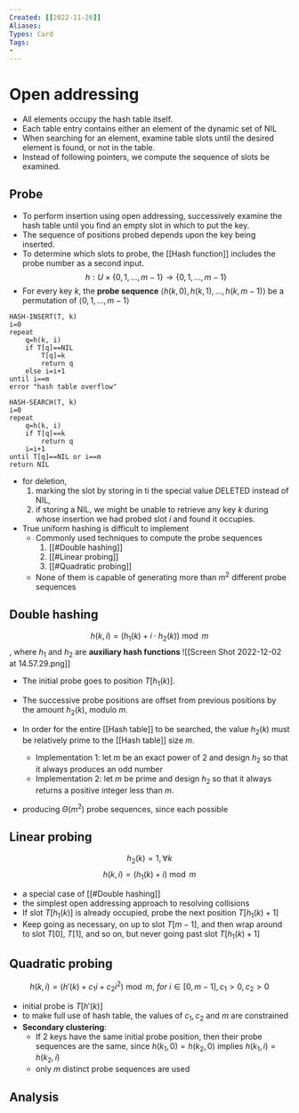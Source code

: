 ```yaml
---
Created: [[2022-11-26]]
Aliases: 
Types: Card
Tags: 
- 
---
```

# Open addressing
- All elements occupy the hash table itself. 
- Each table entry contains either an element of the dynamic set of NIL
- When searching for an element, examine table slots until the desired element is found, or not in the table. 
- Instead of following pointers, we compute the sequence of slots be examined. 

## Probe
- To perform insertion using open addressing, successively examine the hash table until you find an empty slot in which to put the key. 
- The sequence of positions probed depends upon the key being inserted. 
- To determine which slots to probe, the [[Hash function]] includes the probe number as a second input. 
$$h:U\times\{0, 1, \dots, m-1\}\rightarrow\{0, 1, \dots, m-1\}$$
- For every key $k$, the **probe sequence** $\langle h(k, 0), h(k, 1), \dots, h(k, m-1)\rangle$ be a permutation of $\langle 0, 1, \dots, m-1\rangle$
```Pseudocode
HASH-INSERT(T, k)
i=0
repeat
	q=h(k, i)
	if T[q]==NIL
		T[q]=k
		return q
	else i=i+1
until i==m
error "hash table overflow"

HASH-SEARCH(T, k)
i=0
repeat
	q=h(k, i)
	if T[q]==k
		return q
	i=i+1
until T[q]==NIL or i==m
return NIL
```
- for deletion, 
  1. marking the slot by storing in ti the special value DELETED instead of NIL, 
  2. if storing a NIL, we might be unable to retrieve any key $k$ during whose insertion we had probed slot $i$ and found it occupies. 
- True uniform hashing is difficult to implement
  - Commonly used techniques to compute the probe sequences
    1. [[#Double hashing]]
    2. [[#Linear probing]]
    3. [[#Quadratic probing]]
  - None of them is capable of generating more than $m^2$ different probe sequences
## Double hashing
$$h(k, i)=(h_1(k)+i\cdot h_2(k))\bmod m$$
, where $h_1$ and $h_2$ are **auxiliary hash functions**
![[Screen Shot 2022-12-02 at 14.57.29.png]]
- The initial probe goes to position $T[h_1(k)]$. 
- The successive probe positions are offset from previous positions by the amount $h_2(k)$, modulo $m$. 

- In order for the entire [[Hash table]] to be searched, the value $h_2(k)$ must be relatively prime to the [[Hash table]] size $m$. 
  - Implementation 1: let $m$ be an exact power of 2 and design $h_2$ so that it always produces an odd number
  - Implementation 2: let $m$ be prime and design $h_2$ so that it always returns a positive integer less than $m$. 

- producing $\Theta(m^2)$ probe sequences, since each possible
## Linear probing
$$h_2(k)=1,\forall k$$
$$h(k, i)=(h_1(k)+i)\bmod m$$
- a special case of [[#Double hashing]]
- the simplest open addressing approach to resolving collisions
- If slot $T[h_1(k)]$ is already occupied, probe the next position $T[h_1(k)+1]$
- Keep going as necessary, on up to slot $T[m-1]$, and then wrap around to slot $T[0]$, $T[1]$, and so on, but never going past slot $T[h_1(k)+1]$
## Quadratic probing
$$h(k,i)=(h'(k)+c_1i+c_2i^2)\bmod m,\ for\ i\in[0,m-1],c_1>0, c_2>0$$
- initial probe is $T[h'(k)]$
- to make full use of hash table, the values of $c_1, c_2$ and $m$ are constrained
- **Secondary clustering**: 
  - If 2 keys have the same initial probe position, then their probe sequences are the same, since $h(k_1,0)=h(k_2,0)$ implies $h(k_1, i)=h(k_2, i)$
  - only $m$ distinct probe sequences are used
## Analysis